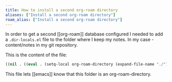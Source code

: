```yaml
---
title: How to install a second org-roam directory
aliases: ["Install a second org-roam directory"]
roam_alias: ["Install a second org-roam directory"]
---
```


In order to get a second [[org-roam]] database configured I needed to add a `.dir-locals.el` file to the folder where I keep my notes. In my case - content/notes in my git repository. 

This is the content of the file: 
```lisp
((nil . ((eval . (setq-local org-roam-directory (expand-file-name "./"))))))
```

This file lets [[emacs]] know that this folder is an org-roam-directory. 
